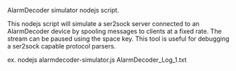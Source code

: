 AlarmDecoder simulator nodejs script.

This nodejs script will simulate a ser2sock server connected to an AlarmDecoder device by spooling messages to clients at a fixed rate. The stream can be paused using the space key. This tool is useful for debugging a ser2sock capable protocol parsers.

ex.
  nodejs alarmdecoder-simulator.js AlarmDecoder_Log_1.txt